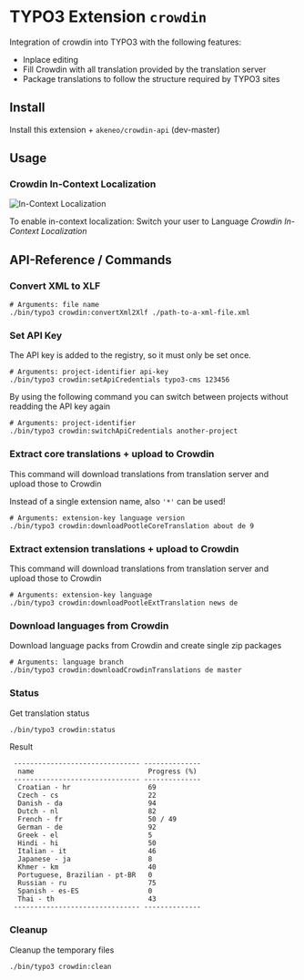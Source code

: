 # TYPO3 Extension `crowdin`

Integration of crowdin into TYPO3 with the following features:

- Inplace editing
- Fill Crowdin with all translation provided by the translation server
- Package translations to follow the structure required by TYPO3 sites

## Install

Install this extension + `akeneo/crowdin-api` (dev-master)

## Usage

### Crowdin In-Context Localization

![In-Context Localization](Resources/Public/Screenshots/crowdin-inline-localization.png)

To enable in-context localization: Switch your user to Language *Crowdin In-Context Localization*

## API-Reference / Commands

### Convert XML to XLF

```
# Arguments: file name
./bin/typo3 crowdin:convertXml2Xlf ./path-to-a-xml-file.xml
```

### Set API Key

The API key is added to the registry, so it must only be set once.

```
# Arguments: project-identifier api-key
./bin/typo3 crowdin:setApiCredentials typo3-cms 123456
```

By using the following command you can switch between projects without readding the API key again

```
# Arguments: project-identifier
./bin/typo3 crowdin:switchApiCredentials another-project
```

### Extract core translations + upload to Crowdin

This command will download translations from translation server and upload those to Crowdin

Instead of a single extension name, also `'*'` can be used!

```
# Arguments: extension-key language version
./bin/typo3 crowdin:downloadPootleCoreTranslation about de 9
```

### Extract extension translations + upload to Crowdin

This command will download translations from translation server and upload those to Crowdin

```
# Arguments: extension-key language
./bin/typo3 crowdin:downloadPootleExtTranslation news de
```

### Download languages from Crowdin

Download language packs from Crowdin and create single zip packages

```
# Arguments: language branch
./bin/typo3 crowdin:downloadCrowdinTranslations de master
```

### Status

Get translation status

```bash
./bin/typo3 crowdin:status
```

Result
```
 ------------------------------- --------------
  name                            Progress (%)
 ------------------------------- --------------
  Croatian - hr                   69
  Czech - cs                      22
  Danish - da                     94
  Dutch - nl                      82
  French - fr                     50 / 49
  German - de                     92
  Greek - el                      5
  Hindi - hi                      50
  Italian - it                    46
  Japanese - ja                   8
  Khmer - km                      40
  Portuguese, Brazilian - pt-BR   0
  Russian - ru                    75
  Spanish - es-ES                 0
  Thai - th                       43
 ------------------------------- --------------
```

### Cleanup

Cleanup the temporary files

```
./bin/typo3 crowdin:clean
```

